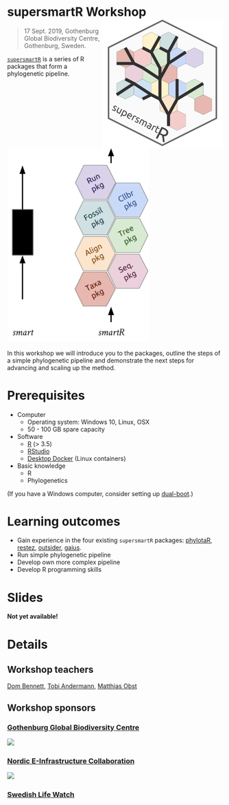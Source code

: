 # supersmartR Workshop <img src="https://raw.githubusercontent.com/AntonelliLab/supersmartR/master/logo.png" height="300" align="right"/>
> 17 Sept. 2019, Gothenburg Global Biodiversity Centre, Gothenburg, Sweden.

[`supersmartR`](https://github.com/AntonelliLab/supersmartR) is a series of
R packages that form a phylogenetic pipeline.

## <img src="https://raw.githubusercontent.com/AntonelliLab/supersmartR/master/supersmart%20vs%20supersmartr.png" height="450" align="middle"/>

In this workshop we will introduce you to the packages, outline the steps of
a simple phylogenetic pipeline and demonstrate the next steps for advancing
and scaling up the method.

# Prerequisites

* Computer
    * Operating system: Windows 10, Linux, OSX
    * 50 - 100 GB spare capacity
* Software
    * [R](https://cran.r-project.org/) (> 3.5)
    * [RStudio](https://www.rstudio.com/)
    * [Desktop Docker](https://docs.docker.com/install/) (Linux containers)
* Basic knowledge
    * R
    * Phylogenetics

(If you have a Windows computer, consider setting up [dual-boot](https://help.ubuntu.com/community/WindowsDualBoot#Install_Ubuntu_after_Windows).)

# Learning outcomes

* Gain experience in the four existing `supersmartR` packages:
[phylotaR](https://github.com/ropensci/phylotaR),
[restez](https://github.com/ropensci/restez),
[outsider](https://github.com/antonellilab/outsider),
[gaius](https://github.com/antonellilab/gaius).
* Run simple phylogenetic pipeline
* Develop own more complex pipeline
* Develop R programming skills


# Slides

**Not yet available!**

# Details

## Workshop teachers

[Dom Bennett](https://github.com/dombennett),
[Tobi Andermann](https://github.com/tobiashofmann88),
[Matthias Obst](https://github.com/biomobst)

## Workshop sponsors

### [Gothenburg Global Biodiversity Centre](https://ggbc.gu.se/)

<img src="https://ggbc.gu.se/digitalAssets/1623/1623292_illustration-ggbc-webb.jpg" height="250"/>

### [Nordic E-Infrastructure Collaboration](https://neic.no/)

<img src="https://www.nordforsk.org/en/programmes-and-projects/programmes/the-nordic-e-infrastructure-collaboration/header-image_header" width="300"/>

### [Swedish Life Watch](https://www.slu.se/en/subweb/swedish-lifewatch/)

<!--<img src="https://www.google.com/url?sa=i&rct=j&q=&esrc=s&source=images&cd=&ved=2ahUKEwjKve-h4qLkAhUMElAKHRxvAkgQjRx6BAgBEAQ&url=https%3A%2F%2Fgithub.com%2FSwedishLifeWatch&psig=AOvVaw0eRJ86ig9BRubAlxMDvDN-&ust=1566985563226651" />-->

